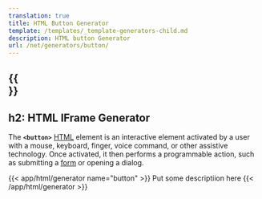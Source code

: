 ```yaml
---
translation: true
title: HTML Button Generator
template: /templates/_template-generators-child.md
description: HTML button Generator
url: /net/generators/button/
---
```


{{<section overview>}}
---
h2: HTML IFrame Generator
---

The **`<button>`** [HTML](https://html.spec.whatwg.org/multipage/form-elements.html#the-button-element) element is an interactive element activated by a user with a mouse, keyboard, finger, voice command, or other assistive technology. Once activated, it then performs a programmable action, such as submitting a [form](https://html.spec.whatwg.org/multipage/forms.html#the-form-element) or opening a dialog.


{{< app/html/generator name="button" >}}
Put some descriptiion here
{{< /app/html/generator >}}